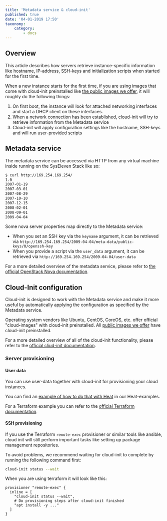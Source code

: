 ```yaml
---
title: 'Metadata service & cloud-init'
published: true
date: '04-01-2019 17:50'
taxonomy:
    category:
        - docs
---
```


## Overview

This article describes how servers retrieve instance-specific information like hostname, IP-address, SSH-keys and initialization scripts when started for the first time.

When a new instance starts for the first time, if you are using images that come with cloud-init preinstalled like [the public images we offer](../../04.Reference/06.images/docs.en.md), it will roughly do the following things:

1. On first boot, the instance will look for attached networking interfaces and start a DHCP client on these interfaces.
2. When a network connection has been established, cloud-init will try to retrieve information from the Metadata service
3. Cloud-init will apply configuration settings like the hostname, SSH-keys and will run user-provided scripts

## Metadata service

The metadata service can be accessed via HTTP from any virtual machine inside running on the SysEleven Stack like so:

```bash
$ curl http://169.254.169.254/
1.0
2007-01-19
2007-03-01
2007-08-29
2007-10-10
2007-12-15
2008-02-01
2008-09-01
2009-04-04
```

Some nova server properties map directly to the Metadata service:

- When you set an SSH key via the `keyname` argument, it can be retrieved via `http://169.254.169.254/2009-04-04/meta-data/public-keys/0/openssh-key`
- When you provide a script via the `user_data` argument, it can be retrieved via `http://169.254.169.254/2009-04-04/user-data`

For a more detailed overview of the metadata service, please refer to [the official OpenStack Nova documentation](https://docs.openstack.org/nova/rocky/user/metadata-service.html).

## Cloud-Init configuration

Cloud-init is designed to work with the Metadata service and make it more useful by automatically applying the configuration as specified by the Metadata service.

Operating system vendors like Ubuntu, CentOS, CoreOS, etc. offer official "cloud-images" with cloud-init preinstalled. All [public images we offer](../../04.Reference/06.images/docs.en.md) have cloud-init preinstalled.

For a more detailed overview of all of the cloud-init functionality, please refer to the [official cliud-init documentation](https://cloudinit.readthedocs.io/en/latest/).

### Server provisioning

#### User data

You can use user-data together with cloud-init for provisioning your cloud instances.

You can find an [example of how to do that with Heat](https://github.com/syseleven/heat-examples/tree/master/cloudinit) in our Heat-examples.

For a Terraform example you can refer to the [official Terraform documentation](https://www.terraform.io/docs/providers/openstack/r/compute_instance_v2.html#instance-with-user-data-cloud-init-).

#### SSH provisioning

If you use the Terraform `remote-exec` provisioner or similar tools like ansible, cloud init will still perform important tasks like setting up package management repositories.

To avoid problems, we recommend waiting for cloud-init to complete by running the following command first:

```bash
cloud-init status --wait
```

When you are using terraform it will look like this:

```hcl
provisioner "remote-exec" {
  inline = [
    "cloud-init status --wait",
    # Do provisioning steps after cloud-init finished
    "apt install -y ..."
  ]
}
```
